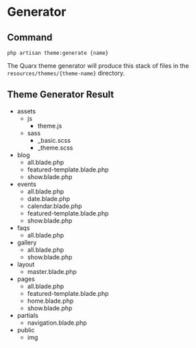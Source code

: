# Generator

## Command
```
php artisan theme:generate {name}
```

The Quarx theme generator will produce this stack of files in the `resources/themes/{theme-name}` directory.

Theme Generator Result
------
* assets
    * js
        * theme.js
    * sass
        * _basic.scss
        * _theme.scss
* blog
    * all.blade.php
    * featured-template.blade.php
    * show.blade.php
* events
    * all.blade.php
    * date.blade.php
    * calendar.blade.php
    * featured-template.blade.php
    * show.blade.php
* faqs
    * all.blade.php
* gallery
    * all.blade.php
    * show.blade.php
* layout
    * master.blade.php
* pages
    * all.blade.php
    * featured-template.blade.php
    * home.blade.php
    * show.blade.php
* partials
    * navigation.blade.php
* public
    * img

